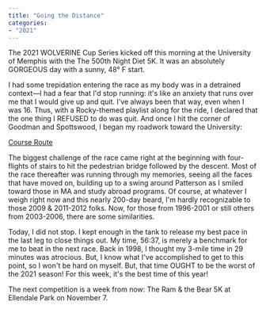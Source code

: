 ```yaml
---
title: "Going the Distance"
categories:
- "2021"
---
```


The 2021 WOLVERINE Cup Series kicked off this morning at the University of Memphis with the The 500th Night Diet 5K.  It was an absolutely GORGEOUS day with a sunny, 48&deg; F start.

I had some trepidation entering the race as my body was in a detrained context—I had a fear that I'd stop running: it's like an anxiety that runs over me that I would give up and quit.  I've always been that way, even when I was 16.   Thus, with a Rocky-themed playlist along for the ride, I declared that the one thing I REFUSED to do was quit.  And once I hit the corner of Goodman and Spottswood, I began my roadwork toward the University:

[Course Route](https://www.mapmyrun.com/routes/view/4707107395)

The biggest challenge of the race came right at the beginning with four-flights of stairs to hit the pedestrian bridge  followed by the descent.  Most of the race thereafter was running through my memories, seeing all the faces that have moved on, building up to a swing around Patterson as I smiled toward those in MA and study abroad programs.  Of course, at whatever I weigh right now and this nearly 200-day beard, I'm hardly recognizable to those 2009 & 2011-2012 folks.   Now, for those from 1996-2001 or still others from 2003-2006, there are some similarities.

Today, I did not stop.  I kept enough in the tank to release my best pace in the last leg to close things out.  My time, 56:37, is merely a benchmark for me to beat in the next race.  Back in 1998, I thought my 3-mile time in 29 minutes was atrocious.  But, I know what I've accomplished to get to this point, so I won't be hard on myself.  But, that time OUGHT to be the worst of the 2021 season!  For this week, it's the best time of this year!  

The next competition is a week from now:  The Ram & the Bear 5K at Ellendale Park on November 7.
